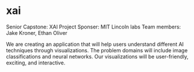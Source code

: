 # xai
Senior Capstone: XAI
Project Sponser: MIT Lincoln labs
Team members: Jake Kroner, Ethan Oliver

We are creating an application that will help users understand different AI techniques through visualizations. The problem domains will include image classifications and neural networks. Our visualizations will be user-friendly, exciting, and interactive.
